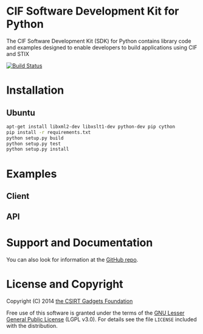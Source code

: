# CIF Software Development Kit for Python
The CIF Software Development Kit (SDK) for Python contains library code and examples designed to enable developers to build applications using CIF and STIX

[![Build Status](https://travis-ci.org/csirtgadgets/py-cif-sdk-stix.png?branch=master)](https://travis-ci.org/csirtgadgets/py-cif-sdk-stix)

# Installation
## Ubuntu
  ```bash
  apt-get install libxml2-dev libxslt1-dev python-dev pip cython
  pip install -r requirements.txt
  python setup.py build
  python setup.py test
  python setup.py install
  ```
  
# Examples
## Client 
## API

# Support and Documentation

You can also look for information at the [GitHub repo](https://github.com/csirtgadgets/py-cif-sdk-stix).

# License and Copyright

Copyright (C) 2014 [the CSIRT Gadgets Foundation](http://csirtgadgets.org)

Free use of this software is granted under the terms of the [GNU Lesser General Public License](https://www.gnu.org/licenses/lgpl.html) (LGPL v3.0). For details see the file ``LICENSE`` included with the distribution.
